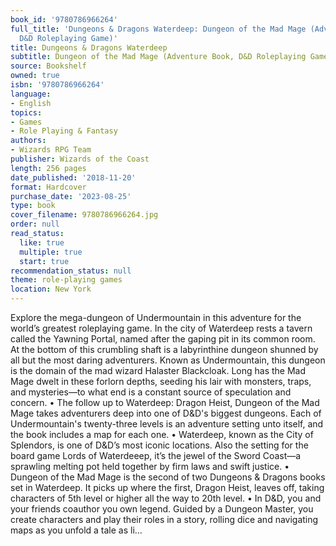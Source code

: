 ```yaml
---
book_id: '9780786966264'
full_title: 'Dungeons & Dragons Waterdeep: Dungeon of the Mad Mage (Adventure Book,
  D&D Roleplaying Game)'
title: Dungeons & Dragons Waterdeep
subtitle: Dungeon of the Mad Mage (Adventure Book, D&D Roleplaying Game)
source: Bookshelf
owned: true
isbn: '9780786966264'
language:
- English
topics:
- Games
- Role Playing & Fantasy
authors:
- Wizards RPG Team
publisher: Wizards of the Coast
length: 256 pages
date_published: '2018-11-20'
format: Hardcover
purchase_date: '2023-08-25'
type: book
cover_filename: 9780786966264.jpg
order: null
read_status:
  like: true
  multiple: true
  start: true
recommendation_status: null
theme: role-playing games
location: New York
---
```

Explore the mega-dungeon of Undermountain in this adventure for the world’s greatest roleplaying game.
In the city of Waterdeep rests a tavern called the Yawning Portal, named after the gaping pit in its common room. At the bottom of this crumbling shaft is a labyrinthine dungeon shunned by all but the most daring adventurers. Known as Undermountain, this dungeon is the domain of the mad wizard Halaster Blackcloak. Long has the Mad Mage dwelt in these forlorn depths, seeding his lair with monsters, traps, and mysteries—to what end is a constant source of speculation and concern.
• The follow up to Waterdeep: Dragon Heist, Dungeon of the Mad Mage takes adventurers deep into one of D&D's biggest dungeons. Each of Undermountain's twenty-three levels is an adventure setting unto itself, and the book includes a map for each one.
• Waterdeep, known as the City of Splendors, is one of D&D’s most iconic locations. Also the setting for the board game Lords of Waterdeeep, it’s the jewel of the Sword Coast—a sprawling melting pot held together by firm laws and swift justice.
• Dungeon of the Mad Mage is the second of two Dungeons & Dragons books set in Waterdeep. It picks up where the first, Dragon Heist, leaves off, taking characters of 5th level or higher all the way to 20th level.
• In D&D, you and your friends coauthor you own legend. Guided by a Dungeon Master, you create characters and play their roles in a story, rolling dice and navigating maps as you unfold a tale as li...
